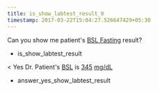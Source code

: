 ```yaml
---
title: is_show_labtest_result_0
timestamp: 2017-03-22T15:04:27.526647429+05:30
---
```


Can you show me patient's [BSL Fasting](labtest_name) result?
* is_show_labtest_result

< Yes Dr. Patient's [BSL](labtest_name) is [345](value) [mg/dL](unit)
* answer_yes_show_labtest_result
